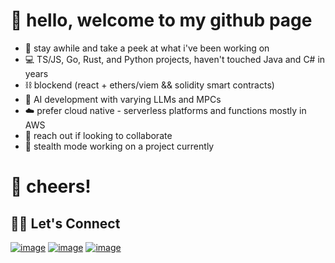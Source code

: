 # 👋 hello, welcome to my github page
- 🌴 stay awhile and take a peek at what i've been working on
- 💻 TS/JS, Go, Rust, and Python projects, haven't touched Java and C# in years
- ⛓️ blockend (react + ethers/viem && solidity smart contracts)
- 🤖 AI development with varying LLMs and MPCs
- ☁️ prefer cloud native - serverless platforms and functions mostly in AWS
- 🤝 reach out if looking to collaborate
- 🥷 stealth mode working on a project currently
# 🍻 cheers!

## 🙋‍♀️ Let's Connect

[![image](https://img.shields.io/badge/LinkedIn-0077B5?style=for-the-badge&logo=linkedin&logoColor=white)](https://www.linkedin.com/in/ryanlvv/)
[![image](https://img.shields.io/badge/Twitter-1DA1F2?style=for-the-badge&logo=twitter&logoColor=white)](https://twitter.com/ryan7vv)
[![image](https://img.shields.io/badge/Gmail-D14836?style=for-the-badge&logo=gmail&logoColor=white)](mailto:ryanlvv@gmail.com)

